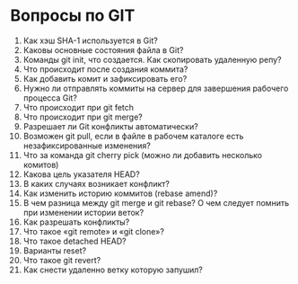 # Вопросы по GIT

1.	Как хэш SHA-1 используется в Git?
2.	Каковы основные состояния файла в Git?
3.	Команды git init, что создается. Как скопировать удаленную репу?
4.	Что происходит после создания коммита?
5.	Как добавить комит и зафиксировать его?
6.	Нужно ли отправлять коммиты на сервер для завершения рабочего процесса Git?
7.	Что происходит при git fetch
8.	Что происходит при git merge?
9.	Разрешает ли Git конфликты автоматически?
10.	Возможен git pull, если в файле в рабочем каталоге есть незафиксированные изменения?
11.	Что за команда git cherry pick (можно ли добавить несколько комитов)
12.	Какова цель указателя HEAD?
13.	В каких случаях возникает конфликт?
14.	Как изменить историю коммитов (rebase amend)?
15.	В чем разница между git merge и git rebase? О чем следует помнить при изменении истории веток?
16.	Как разрешать конфликты?
17.	Что такое «git remote» и «git clone»?
18.	Что такое detached HEAD?
19.	Варианты reset?
20.	Что такое git revert?
21.	Как снести удаленно ветку которую запушил?